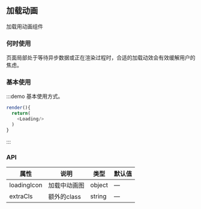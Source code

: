 ## 加载动画

加载用动画组件

### 何时使用

页面局部处于等待异步数据或正在渲染过程时，合适的加载动效会有效缓解用户的焦虑。

### 基本使用

:::demo 基本使用方式。

```js
render(){
  return(
    <Loading/>
  )
}
```
:::


### API
| 属性      | 说明    | 类型      |  默认值   |
|---------- |-------- |---------- |-------- |
| loadingIcon  | 加载中动画图    | object   |  —   |
| extraCls  | 额外的class    | string   | —   |
